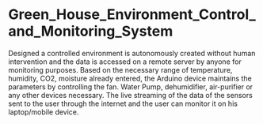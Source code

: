 # Green_House_Environment_Control_and_Monitoring_System

Designed a controlled environment is autonomously created without human intervention and the data is accessed on a remote server by anyone for monitoring purposes. Based on the necessary range of temperature, humidity, CO2, moisture already entered, the Arduino device maintains the parameters by controlling the fan. Water Pump, dehumidifier, air-purifier or any other devices necessary. The live streaming of the data of the sensors sent to the user through the internet and the user can monitor it on his laptop/mobile device. 
